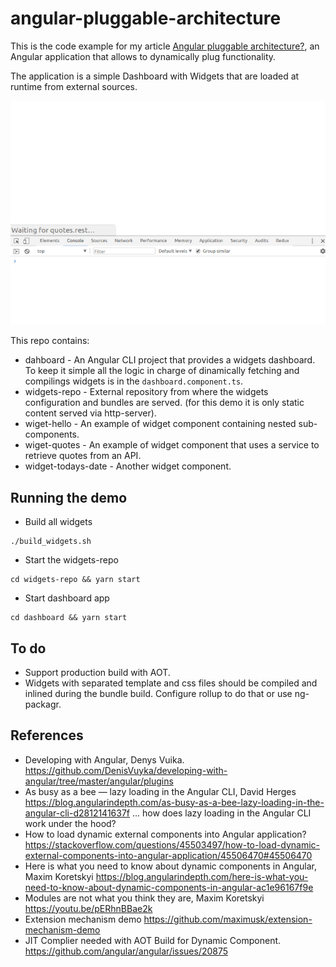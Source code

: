 # angular-pluggable-architecture
This is the code example for my article [Angular pluggable architecture?](https://paucls.wordpress.com/2018/05/10/angular-pluggable-architecture/), an Angular application that allows to dynamically plug functionality.

The application is a simple Dashboard with Widgets that are loaded
at runtime from external sources.

![app screenshot](dashboard.gif)

This repo contains:
- dahboard - An Angular CLI project that provides a widgets dashboard. To keep it simple all the logic in charge of dinamically fetching and compilings widgets is in the `dashboard.component.ts`.
- widgets-repo - External repository from where the widgets configuration and bundles are served. (for this demo it is only static content served via http-server).
- wiget-hello - An example of widget component containing nested sub-components.
- wiget-quotes - An example of widget component that uses a service to retrieve quotes from an API.
- widget-todays-date - Another widget component.

## Running the demo
- Build all widgets
```
./build_widgets.sh
```
- Start the widgets-repo
```
cd widgets-repo && yarn start
```
- Start dashboard app
```
cd dashboard && yarn start
```

## To do
- Support production build with AOT.
- Widgets with separated template and css files should be compiled and inlined during the bundle build. Configure rollup to do that or use ng-packagr.

## References
- Developing with Angular, Denys Vuika.
https://github.com/DenisVuyka/developing-with-angular/tree/master/angular/plugins
- As busy as a bee — lazy loading in the Angular CLI, David Herges
https://blog.angularindepth.com/as-busy-as-a-bee-lazy-loading-in-the-angular-cli-d2812141637f
... how does lazy loading in the Angular CLI work under the hood?
- How to load dynamic external components into Angular application?
https://stackoverflow.com/questions/45503497/how-to-load-dynamic-external-components-into-angular-application/45506470#45506470
- Here is what you need to know about dynamic components in Angular, Maxim Koretskyi
https://blog.angularindepth.com/here-is-what-you-need-to-know-about-dynamic-components-in-angular-ac1e96167f9e
- Modules are not what you think they are, Maxim Koretskyi
https://youtu.be/pERhnBBae2k
- Extension mechanism demo
https://github.com/maximusk/extension-mechanism-demo
- JIT Complier needed with AOT Build for Dynamic Component.
https://github.com/angular/angular/issues/20875
